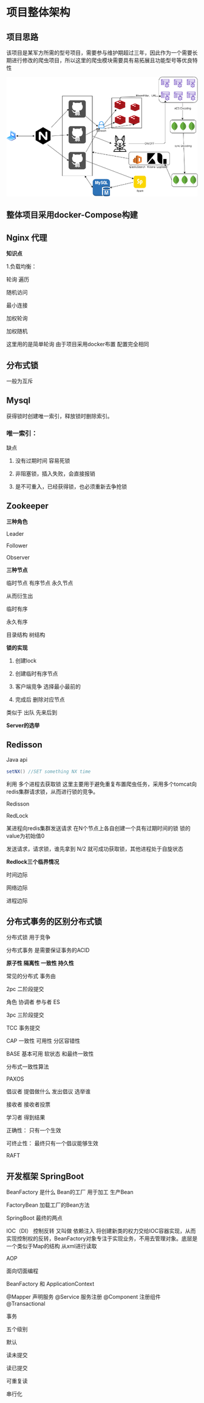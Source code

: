 # 项目整体架构

## 项目思路 

该项目是某军方所需的型号项目，需要参与维护期超过三年，因此作为一个需要长期进行修改的爬虫项目，所以这里的爬虫模块需要具有易拓展且功能型号等优良特性


![项目架构图](./project-structure.png)


## 整体项目采用docker-Compose构建

## Nginx 代理

**知识点**

1.负载均衡：

轮询 遍历

随机访问 

最小连接

加权轮询

加权随机

这里用的是简单轮询 由于项目采用docker布置 配置完全相同


## 分布式锁 

一般为互斥

## Mysql

获得锁时创建唯一索引，释放锁时删除索引。

### 唯一索引：

缺点 

1. 没有过期时间 容易死锁

2. 非阻塞锁，插入失败，会直接报销

3. 是不可重入，已经获得锁，也必须重新去争抢锁




## Zookeeper

**三种角色**

Leader

Follower

Observer


**三种节点** 

临时节点 有序节点 永久节点

从而衍生出 

临时有序 

永久有序

目录结构 树结构


**锁的实现**


1. 创建lock

2. 创建临时有序节点

3. 客户端竞争 选择最小最前的

4. 完成后 删除对应节点 


类似于 出队 先来后到


**Server的选举**




## Redisson

Java api

```java
setNX() //SET something NX time
```
利用 多个进程去获取锁 这里主要用于避免重复布置爬虫任务，采用多个tomcat向redis集群请求锁，从而进行锁的竞争。



Redisson

RedLock

某进程向redis集群发送请求 在N个节点上各自创建一个具有过期时间的锁 锁的value为初始值0

发送请求，请求锁，谁先拿到 N/2 就可成功获取锁，其他进程处于自旋状态



**Redlock三个临界情况**

时间边际

网络边际

进程边际


## 分布式事务的区别分布式锁


分布式锁 用于竞争 

分布式事务 是需要保证事务的ACID 

**原子性 隔离性 一致性  持久性**


常见的分布式 事务由 

2pc 二阶段提交


角色 协调者 参与者 ES


3pc 三阶段提交

TCC 事务提交


CAP 一致性 可用性 分区容错性

BASE 基本可用 软状态 和最终一致性




分布式一致性算法


PAXOS

倡议者 提倡做什么 发出倡议 选举谁

接收者 接收者投票

学习者 得到结果 

正确性： 只有一个生效

可终止性： 最终只有一个倡议能够生效

RAFT


## 开发框架 SpringBoot

BeanFactory 是什么 Bean的工厂 用于加工 生产Bean

FactoryBean 加载工厂的Bean方法 


SpringBoot 最终的两点

IOC（DI） 控制反转 又叫做 依赖注入 将创建新类的权力交给IOC容器实现，从而实现控制权的反转，BeanFactory对象专注于实现业务，不用去管理对象。底层是一个类似于Map的结构 从xml进行读取

AOP 

面向切面编程

BeanFactory 和 ApplicationContext

@Mapper 
声明服务
@Service
服务注册
@Component
注册组件
@Transactional 

事务 

五个级别

默认

读未提交

读已提交

可重复读 

串行化

